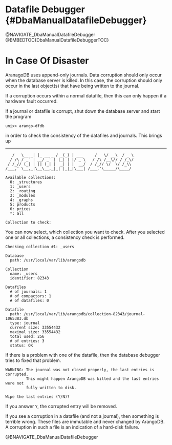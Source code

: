 Datafile Debugger {#DbaManualDatafileDebugger}
==============================================

@NAVIGATE_DbaManualDatafileDebugger
@EMBEDTOC{DbaManualDatafileDebuggerTOC}

In Case Of Disaster
===================

AranagoDB uses append-only journals. Data corruption should only occur when the
database server is killed. In this case, the corruption should only occur in the
last object(s) that have being written to the journal.

If a corruption occurs within a normal datafile, then this can only happen if a
hardware fault occurred.

If a journal or datafile is corrupt, shut down the database server and start
the program

    unix> arango-dfdb

in order to check the consistency of the datafiles and journals. This brings up

  ___      _         __ _ _           ___  ___    ___
       /   \__ _| |_ __ _ / _(_) | ___     /   \/ __\  / _ \
      / /\ / _` | __/ _` | |_| | |/ _ \   / /\ /__\// / /_\/
     / /_// (_| | || (_| |  _| | |  __/  / /_// \/  \/ /_\\ 
    /___,' \__,_|\__\__,_|_| |_|_|\___| /___,'\_____/\____/ 

    Available collections:
      0: _structures
      1: _users
      2: _routing
      3: _modules
      4: _graphs
      5: products
      6: prices
      *: all

    Collection to check: 

You can now select, which collection you want to check. After you selected one
or all collections, a consistency check is performed.

    Checking collection #1: _users

    Database
      path: /usr/local/var/lib/arangodb

    Collection
      name: _users
      identifier: 82343

    Datafiles
      # of journals: 1
      # of compactors: 1
      # of datafiles: 0

    Datafile
      path: /usr/local/var/lib/arangodb/collection-82343/journal-1065383.db
      type: journal
      current size: 33554432
      maximal size: 33554432
      total used: 256
      # of entries: 3
      status: OK

If there is a problem with one of the datafile, then the database debugger tries
to fixed that problem.

    WARNING: The journal was not closed properly, the last entries is corrupted.
             This might happen ArangoDB was killed and the last entries were not
             fully written to disk.

    Wipe the last entries (Y/N)?

If you answer `Y`, the corrupted entry will be removed.

If you see a corruption in a datafile (and not a journal), then something is
terrible wrong. These files are immutable and never changed by ArangoDB. A
corruption in such a file is an indication of a hard-disk failure.

@BNAVIGATE_DbaManualDatafileDebugger
